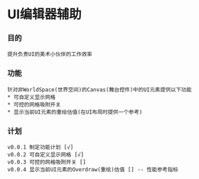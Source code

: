 # UI编辑器辅助

### 目的
    提升负责UI的美术小伙伴的工作效率


### 功能
    针对非WorldSpace(世界空间)的Canvas(舞台控件)中的UI元素提供以下功能
    * 可自定义显示网格
    * 可控的网格吸附开关
    * 显示当前UI元素的重绘估值(在UI布局时提供一个参考)
    

### 计划
    v0.0.1 制定功能计划 [√]
    v0.0.2 可自定义显示网格 [√]
    v0.0.3 可控的网格吸附开关 []
    v0.0.4 显示当前UI元素的Overdraw(重绘)估值 [] -- 性能参考指标
